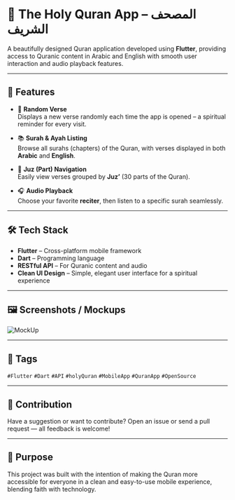 # 📖 The Holy Quran App – المصحف الشريف

A beautifully designed Quran application developed using **Flutter**, providing access to Quranic content in Arabic and English with smooth user interaction and audio playback features.

---

## 🌟 Features

- 📜 **Random Verse**  
  Displays a new verse randomly each time the app is opened – a spiritual reminder for every visit.

- 📚 **Surah & Ayah Listing**  
  Browse all surahs (chapters) of the Quran, with verses displayed in both **Arabic** and **English**.

- 🧩 **Juz (Part) Navigation**  
  Easily view verses grouped by **Juz’** (30 parts of the Quran).

- 🎧 **Audio Playback**  
  Choose your favorite **reciter**, then listen to a specific surah seamlessly.

---

## 🛠️ Tech Stack

- **Flutter** – Cross-platform mobile framework  
- **Dart** – Programming language  
- **RESTful API** – For Quranic content and audio  
- **Clean UI Design** – Simple, elegant user interface for a spiritual experience

---

## 🖼️ Screenshots / Mockups

![MockUp](quran-mockup.png)


---

## 📌 Tags

`#Flutter` `#Dart` `#API` `#holyQuran` `#MobileApp` `#QuranApp` `#OpenSource`

---

## 🤲 Contribution

Have a suggestion or want to contribute? Open an issue or send a pull request — all feedback is welcome!

---

## 🕌 Purpose

This project was built with the intention of making the Quran more accessible for everyone in a clean and easy-to-use mobile experience, blending faith with technology.
